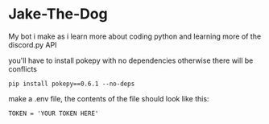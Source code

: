 # Jake-The-Dog
My bot i make as i learn more about coding python and learning more of the discord.py API

you'll have to install pokepy with no dependencies otherwise there will be conflicts
```
pip install pokepy==0.6.1 --no-deps
```
make a .env file, the contents of the file should look like this:
```
TOKEN = 'YOUR TOKEN HERE'
```
